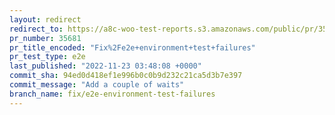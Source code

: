 ```yaml
---
layout: redirect
redirect_to: https://a8c-woo-test-reports.s3.amazonaws.com/public/pr/35681/e2e/index.html
pr_number: 35681
pr_title_encoded: "Fix%2Fe2e+environment+test+failures"
pr_test_type: e2e
last_published: "2022-11-23 03:48:08 +0000"
commit_sha: 94ed0d418ef1e996b0c0b9d232c21ca5d3b7e397
commit_message: "Add a couple of waits"
branch_name: fix/e2e-environment-test-failures
---
```

